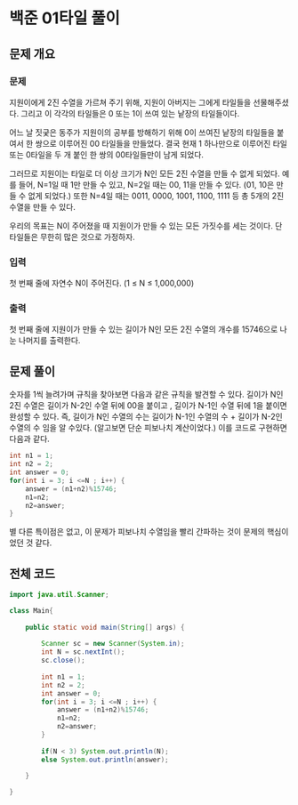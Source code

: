 # 백준 01타일 풀이

## 문제 개요

### 문제

지원이에게 2진 수열을 가르쳐 주기 위해, 지원이 아버지는 그에게 타일들을 선물해주셨다. 그리고 이 각각의 타일들은 0 또는 1이 쓰여 있는 낱장의 타일들이다.

어느 날 짓궂은 동주가 지원이의 공부를 방해하기 위해 0이 쓰여진 낱장의 타일들을 붙여서 한 쌍으로 이루어진 00 타일들을 만들었다. 결국 현재 1 하나만으로 이루어진 타일 또는 0타일을 두 개 붙인 한 쌍의 00타일들만이 남게 되었다.

그러므로 지원이는 타일로 더 이상 크기가 N인 모든 2진 수열을 만들 수 없게 되었다. 예를 들어, N=1일 때 1만 만들 수 있고, N=2일 때는 00, 11을 만들 수 있다. (01, 10은 만들 수 없게 되었다.) 또한 N=4일 때는 0011, 0000, 1001, 1100, 1111 등 총 5개의 2진 수열을 만들 수 있다.

우리의 목표는 N이 주어졌을 때 지원이가 만들 수 있는 모든 가짓수를 세는 것이다. 단 타일들은 무한히 많은 것으로 가정하자.

### 입력

첫 번째 줄에 자연수 N이 주어진다. (1 ≤ N ≤ 1,000,000)

### 출력

첫 번째 줄에 지원이가 만들 수 있는 길이가 N인 모든 2진 수열의 개수를 15746으로 나눈 나머지를 출력한다.



## 문제 풀이

 숫자를 1씩 늘려가며 규칙을 찾아보면 다음과 같은 규칙을 발견할 수 있다. 길이가 N인 2진 수열은 길이가 N-2인 수열 뒤에 00을 붙이고 , 길이가 N-1인 수열 뒤에 1을 붙이면 완성할 수 있다. 즉, 길이가 N인 수열의 수는 길이가 N-1인 수열의 수 + 길이가 N-2인 수열의 수 임을 알 수있다. (알고보면 단순 피보나치 계산이었다.) 이를 코드로 구현하면 다음과 같다.

```java
int n1 = 1;
int n2 = 2;
int answer = 0; 
for(int i = 3; i <=N ; i++) {
    answer = (n1+n2)%15746;
    n1=n2;
    n2=answer;
}
```

 별 다른 특이점은 없고, 이 문제가 피보나치 수열임을 빨리 간파하는 것이 문제의 핵심이었던 것 같다.



## 전체 코드

```java
import java.util.Scanner;

class Main{
	
	public static void main(String[] args) {
		
		Scanner sc = new Scanner(System.in);
		int N = sc.nextInt();
		sc.close();
		
		int n1 = 1;
		int n2 = 2;
		int answer = 0; 
		for(int i = 3; i <=N ; i++) {
			answer = (n1+n2)%15746;
			n1=n2;
			n2=answer;
		}
		
		if(N < 3) System.out.println(N);
		else System.out.println(answer);
		
	}

}
```

